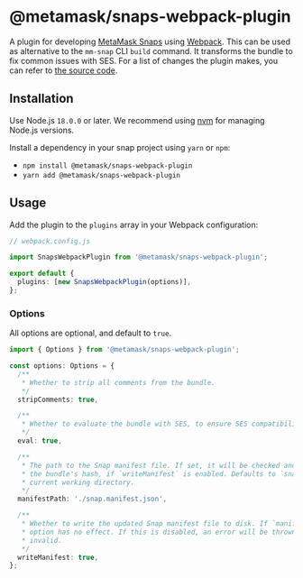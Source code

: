 # @metamask/snaps-webpack-plugin

A plugin for developing [MetaMask Snaps](https://docs.metamask.io/guide/snaps.html) using [Webpack](https://webpack.js.org/). This can be used as alternative to the `mm-snap` CLI `build` command. It transforms the bundle to fix common issues with SES. For a list of changes the plugin makes, you can refer to [the source code](../utils/src/post-process.ts).

## Installation

Use Node.js `18.0.0` or later. We recommend using [nvm](https://github.com/nvm-sh/nvm) for managing Node.js versions.

Install a dependency in your snap project using `yarn` or `npm`:

- `npm install @metamask/snaps-webpack-plugin`
- `yarn add @metamask/snaps-webpack-plugin`

## Usage

Add the plugin to the `plugins` array in your Webpack configuration:

```ts
// webpack.config.js

import SnapsWebpackPlugin from '@metamask/snaps-webpack-plugin';

export default {
  plugins: [new SnapsWebpackPlugin(options)],
};
```

### Options

All options are optional, and default to `true`.

```ts
import { Options } from '@metamask/snaps-webpack-plugin';

const options: Options = {
  /**
   * Whether to strip all comments from the bundle.
   */
  stripComments: true,

  /**
   * Whether to evaluate the bundle with SES, to ensure SES compatibility.
   */
  eval: true,

  /**
   * The path to the Snap manifest file. If set, it will be checked and automatically updated with
   * the bundle's hash, if `writeManifest` is enabled. Defaults to `snap/manifest.json` in the
   * current working directory.
   */
  manifestPath: './snap.manifest.json',

  /**
   * Whether to write the updated Snap manifest file to disk. If `manifestPath` is not set, this
   * option has no effect. If this is disabled, an error will be thrown if the manifest file is
   * invalid.
   */
  writeManifest: true,
};
```
